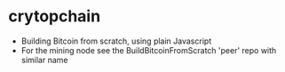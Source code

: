 # crytopchain

- Building Bitcoin from scratch, using plain Javascript
- For the mining node see the BuildBitcoinFromScratch 'peer' repo with similar name
